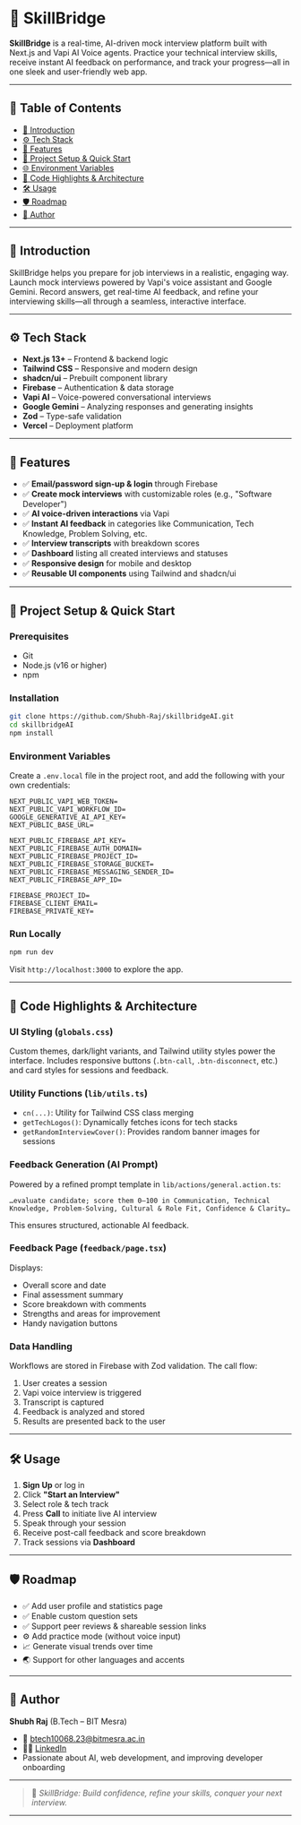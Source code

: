 
# 🎯 SkillBridge

**SkillBridge** is a real-time, AI-driven mock interview platform built with Next.js and Vapi AI Voice agents. Practice your technical interview skills, receive instant AI feedback on performance, and track your progress—all in one sleek and user-friendly web app.

---

## 🚀 Table of Contents

* [🤖 Introduction](#-introduction)
* [⚙️ Tech Stack](#️-tech-stack)
* [🔋 Features](#-features)
* [🎯 Project Setup & Quick Start](#-project-setup--quick-start)
* [🌐 Environment Variables](#-environment-variables)
* [🧱 Code Highlights & Architecture](#-code-highlights--architecture)
* [🛠️ Usage](#️-usage)
* [🛡️ Roadmap](#️-roadmap)
* [👤 Author](#-author)

---

## 🤖 Introduction

SkillBridge helps you prepare for job interviews in a realistic, engaging way. Launch mock interviews powered by Vapi's voice assistant and Google Gemini. Record answers, get real-time AI feedback, and refine your interviewing skills—all through a seamless, interactive interface.

---

## ⚙️ Tech Stack

* **Next.js 13+** – Frontend & backend logic
* **Tailwind CSS** – Responsive and modern design
* **shadcn/ui** – Prebuilt component library
* **Firebase** – Authentication & data storage
* **Vapi AI** – Voice-powered conversational interviews
* **Google Gemini** – Analyzing responses and generating insights
* **Zod** – Type-safe validation
* **Vercel** – Deployment platform

---

## 🔋 Features

* ✅ **Email/password sign-up & login** through Firebase
* ✅ **Create mock interviews** with customizable roles (e.g., "Software Developer")
* ✅ **AI voice-driven interactions** via Vapi
* ✅ **Instant AI feedback** in categories like Communication, Tech Knowledge, Problem Solving, etc.
* ✅ **Interview transcripts** with breakdown scores
* ✅ **Dashboard** listing all created interviews and statuses
* ✅ **Responsive design** for mobile and desktop
* ✅ **Reusable UI components** using Tailwind and shadcn/ui

---

## 🎯 Project Setup & Quick Start

### Prerequisites

* Git
* Node.js (v16 or higher)
* npm

### Installation

```bash
git clone https://github.com/Shubh-Raj/skillbridgeAI.git
cd skillbridgeAI
npm install
```

### Environment Variables

Create a `.env.local` file in the project root, and add the following with your own credentials:

```
NEXT_PUBLIC_VAPI_WEB_TOKEN=
NEXT_PUBLIC_VAPI_WORKFLOW_ID=
GOOGLE_GENERATIVE_AI_API_KEY=
NEXT_PUBLIC_BASE_URL=

NEXT_PUBLIC_FIREBASE_API_KEY=
NEXT_PUBLIC_FIREBASE_AUTH_DOMAIN=
NEXT_PUBLIC_FIREBASE_PROJECT_ID=
NEXT_PUBLIC_FIREBASE_STORAGE_BUCKET=
NEXT_PUBLIC_FIREBASE_MESSAGING_SENDER_ID=
NEXT_PUBLIC_FIREBASE_APP_ID=

FIREBASE_PROJECT_ID=
FIREBASE_CLIENT_EMAIL=
FIREBASE_PRIVATE_KEY=
```

### Run Locally

```bash
npm run dev
```

Visit `http://localhost:3000` to explore the app.

---

## 🧱 Code Highlights & Architecture

### UI Styling (`globals.css`)

Custom themes, dark/light variants, and Tailwind utility styles power the interface. Includes responsive buttons (`.btn-call`, `.btn-disconnect`, etc.) and card styles for sessions and feedback.

### Utility Functions (`lib/utils.ts`)

* `cn(...)`: Utility for Tailwind CSS class merging
* `getTechLogos()`: Dynamically fetches icons for tech stacks
* `getRandomInterviewCover()`: Provides random banner images for sessions

### Feedback Generation (AI Prompt)

Powered by a refined prompt template in `lib/actions/general.action.ts`:

```text
…evaluate candidate; score them 0–100 in Communication, Technical Knowledge, Problem-Solving, Cultural & Role Fit, Confidence & Clarity…
```

This ensures structured, actionable AI feedback.

### Feedback Page (`feedback/page.tsx`)

Displays:

* Overall score and date
* Final assessment summary
* Score breakdown with comments
* Strengths and areas for improvement
* Handy navigation buttons

### Data Handling

Workflows are stored in Firebase with Zod validation. The call flow:

1. User creates a session
2. Vapi voice interview is triggered
3. Transcript is captured
4. Feedback is analyzed and stored
5. Results are presented back to the user

---

## 🛠️ Usage

1. **Sign Up** or log in
2. Click **"Start an Interview"**
3. Select role & tech track
4. Press **Call** to initiate live AI interview
5. Speak through your session
6. Receive post-call feedback and score breakdown
7. Track sessions via **Dashboard**

---

## 🛡️ Roadmap

* ✅ Add user profile and statistics page
* ✅ Enable custom question sets
* ✅ Support peer reviews & shareable session links
* ⚙️ Add practice mode (without voice input)
* 📈 Generate visual trends over time
* 🌏 Support for other languages and accents

---

## 👤 Author

**Shubh Raj** (B.Tech – BIT Mesra)

* 📧 [btech10068.23@bitmesra.ac.in](mailto:btech10068.23@bitmesra.ac.in)
* 🧑‍💼 [LinkedIn](https://www.linkedin.com/in/shubhraj62/)
* Passionate about AI, web development, and improving developer onboarding

---

> 🚀 *SkillBridge: Build confidence, refine your skills, conquer your next interview.*

---

